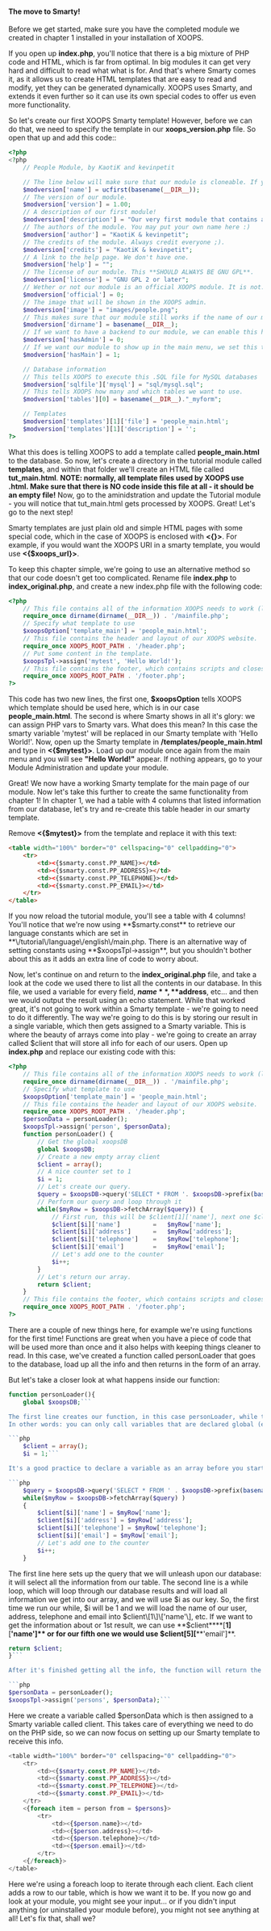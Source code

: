 #### The move to Smarty!

Before we get started, make sure you have the completed module we created in chapter 1 installed in your installation of XOOPS.

If you open up **index.php**, you'll notice that there is a big mixture of PHP code and HTML, which is far from optimal. In big modules it can get very hard and difficult to read what what is for. And that's where Smarty comes it, as it allows us to create HTML templates that are easy to read and modify, yet they can be generated dynamically. 
XOOPS uses Smarty, and extends it even further so it can use its own special codes to offer us even more functionality.

So let's create our first XOOPS Smarty template! However, before we can do that, we need to specify the template in our **xoops\_version.php** file. So open that up and add this code::

```php
<?php
<?php
    // People Module, by KaotiK and kevinpetit

    // The line below will make sure that our module is cloneable. If you change the name of the folder, it will still work.
    $modversion['name'] = ucfirst(basename(__DIR__));
    // The version of our module.
    $modversion['version'] = 1.00;
    // A description of our first module!
    $modversion['description'] = "Our very first module that contains a people database!";
    // The authors of the module. You may put your own name here :)
    $modversion['author'] = "KaotiK & kevinpetit";
    // The credits of the module. Always credit everyone ;).
    $modversion['credits'] = "KaotiK & kevinpetit";
    // A link to the help page. We don't have one.
    $modversion['help'] = "";
    // The license of our module. This **SHOULD ALWAYS BE GNU GPL**.
    $modversion['license'] = "GNU GPL 2 or later";
    // Wether or not our module is an official XOOPS module. It is not.
    $modversion['official'] = 0;
    // The image that will be shown in the XOOPS admin.
    $modversion['image'] = "images/people.png";
    // This makes sure that our module still works if the name of our module is changed.
    $modversion['dirname'] = basename(__DIR__);
    // If we want to have a backend to our module, we can enable this here.
    $modversion['hasAdmin'] = 0;
    // If we want our module to show up in the main menu, we set this to 1.
    $modversion['hasMain'] = 1;

    // Database information
    // This tells XOOPS to execute this .SQL file for MySQL databases
    $modversion['sqlfile']['mysql'] = "sql/mysql.sql";
    // This tells XOOPS how many and which tables we want to use.
    $modversion['tables'][0] = basename(__DIR__)."_myform";

    // Templates
    $modversion['templates'][1]['file'] = 'people_main.html';
    $modversion['templates'][1]['description'] = '';
?>
```

What this does is telling XOOPS to add a template called **people\_main.html** to the database. So now, let's create a directory in the tutorial module called **templates**, and within that folder we'll create an HTML file called **tut\_main.html**. 
**NOTE: normally, all template files used by XOOPS use .html. Make sure that there is NO code inside this file at all - it should be an empty file!**
Now, go to the aminidstration and update the Tutorial module - you will notice that tut\_main.html gets processed by XOOPS.
Great! Let's go to the next step!

Smarty templates are just plain old and simple HTML pages with some special code, which in the case of XOOPS is enclosed with **&lt;{}&gt;**. For example, if you would want the XOOPS URI in a smarty template, you would use **&lt;{$xoops\_url}&gt;**.

To keep this chapter simple, we're going to use an alternative method so that our code doesn't get too complicated. Rename file **index.php** to **index\_original.php**, and create a new index.php file with the following code:

```php
<?php
    // This file contains all of the information XOOPS needs to work (like the database information). It's the bootstrap of XOOPS, basicly.
    require_once dirname(dirname(__DIR__)) . '/mainfile.php';
    // Specify what template to use
    $xoopsOption['template_main'] = 'people_main.html';
    // This file contains the header and layout of our XOOPS website.
    require_once XOOPS_ROOT_PATH . '/header.php';
    // Put some content in the template.
    $xoopsTpl->assign('mytest', 'Hello World!');
    // This file contains the footer, which contains scripts and closes our layout.
    require_once XOOPS_ROOT_PATH . '/footer.php';
?>
```

This code has two new lines, the first one, **$xoopsOption** tells XOOPS which template should be used here, which is in our case **people\_main.html**.
The second is where Smarty shows in all it's glory: we can assign PHP vars to Smarty vars. What does this mean? In this case the smarty variable 'mytest' will be replaced in our Smarty template with 'Hello World!'.
Now, open up the Smarty template in **\/templates\/people\_main.html** and type in **&lt;{$mytest}&gt;**.
Load up our module once again from the main menu and you will see **"Hello World!"** appear.
If nothing appears, go to your Module Administration and update your module.

Great! We now have a working Smarty template for the main page of our module. Now let's take this further to create the same functionality from chapter 1!
In chapter 1, we had a table with 4 columns that listed information from our database, let's try and re-create this table header in our smarty template.

Remove **&lt;{$mytest}&gt;** from the template and replace it with this text:

```html
<table width="100%" border="0" cellspacing="0" cellpadding="0">
    <tr>
        <td><{$smarty.const.PP_NAME}></td>
        <td><{$smarty.const.PP_ADDRESS}></td>
        <td><{$smarty.const.PP_TELEPHONE}></td>
        <td><{$smarty.const.PP_EMAIL}></td>
    </tr>
</table>
```

If you now reload the tutorial module, you'll see a table with 4 columns! You'll notice that we're now using **$smarty.const** to retrieve our language constants which are set in **\/tutorial\/language\/english\/main.php. There is an alternative way of setting constants using **$xoopsTpl-&gt;assign\*\*, but you shouldn't bother about this as it adds an extra line of code to worry about.

Now, let's continue on and return to the **index\_original.php** file, and take a look at the code we used there to list all the contents in our database. 
In this file, we used a variable for every field, **$name**, **$address**, etc... and then we would output the result using an echo statement.
While that worked great, it's not going to work within a Smarty template - we're going to need to do it differently.
The way we're going to do this is by storing our result in a single variable, which then gets assigned to a Smarty variable. This is where the beauty of arrays come into play - we're going to create an array called $client that will store all info for each of our users.
Open up **index.php** and replace our existing code with this:

```php
<?php
    // This file contains all of the information XOOPS needs to work (like the database information). It's the bootstrap of XOOPS, basicly.
    require_once dirname(dirname(__DIR__)) . '/mainfile.php';
    // Specify what template to use
    $xoopsOption['template_main'] = 'people_main.html';
    // This file contains the header and layout of our XOOPS website.
    require_once XOOPS_ROOT_PATH . '/header.php';
    $personData = personLoader();
    $xoopsTpl->assign('person', $personData);
    function personLoader() {
        // Get the global xoopsDB
        global $xoopsDB;
        // Create a new empty array client
        $client = array();
        // A nice counter set to 1
        $i = 1;
        // Let's create our query.
        $query = $xoopsDB->query('SELECT * FROM '. $xoopsDB->prefix(basename(__DIR__).'_myform'));
        // Perform our query and loop through it
        while($myRow = $xoopsDB->fetchArray($query)) {
            // First run, this will be $client[1]['name'], next one $client[2]['name'], etc.
            $client[$i]['name']         =   $myRow['name'];
            $client[$i]['address']      =   $myRow['address'];
            $client[$i]['telephone']    =   $myRow['telephone'];
            $client[$i]['email']        =   $myRow['email'];
            // Let's add one to the counter
            $i++;
        }
        // Let's return our array.
        return $client;
    }
    // This file contains the footer, which contains scripts and closes our layout.
    require_once XOOPS_ROOT_PATH . '/footer.php';
?>
```

There are a couple of new things here, for example we're using functions for the first time! Functions are great when you have a piece of code that will be used more than once and it also helps with keeping things cleaner to read.
In this case, we've created a function called personLoader that goes to the database, load up all the info and then returns in the form of an array.

But let's take a closer look at what happens inside our function:

```php
function personLoader(){
    global $xoopsDB;```

The first line creates our function, in this case personLoader, while the second line declares $xoopsDB as a global. If you declare a variable such as $mytest on your page, you won't be able to call it from inside a function. You will need to declare it as global to access it from inside the function, which is the case.
In other words: you can only call variables that are declared global (everywhere) or are declared inside of the function.

```php
    $client = array();
    $i = 1;```

It's a good practice to declare a variable as an array before you start putting data into it. The second line, **$i**, is a helper that we're going to use later on. I'll explain what it is used for later on.

```php
    $query = $xoopsDB->query('SELECT * FROM ' . $xoopsDB->prefix(basename(__DIR__).'_myform'));
    while($myRow = $xoopsDB->fetchArray($query) )
    {
        $client[$i]['name'] = $myRow['name'];
        $client[$i]['address'] = $myRow['address'];
        $client[$i]['telephone'] = $myRow['telephone'];
        $client[$i]['email'] = $myRow['email'];
        // Let's add one to the counter
        $i++;
    }
```

The first line here sets up the query that we will unleash upon our database: it will select all the information from our table.
The second line is a while loop, which will loop through our database results and will load all information we get into our array, and we will use $i as our key.
So, the first time we run our while, $i will be 1 and we will load the name of our user, address, telephone and email into $client\[1\]\['name'\], etc.
If we want to get the information about or 1st result, we can use **$client****\[****1\]****\[****'name'\]** or for our fifth one we would use **$client****\[****5\]****\[****'email'\]**.

```php
return $client;
}```

After it's finished getting all the info, the function will return the array **$client**. You also need to place a closing bracket to close the function. Now back to our assign:

```php
$personData = personLoader();
$xoopsTpl->assign('persons', $personData);```
```

Here we create a variable called $personData which is then assigned to a Smarty variable called client. This takes care of everything we need to do on the PHP side, so we can now focus on setting up our Smarty template to receive this info.

```php
<table width="100%" border="0" cellspacing="0" cellpadding="0">
    <tr>
        <td><{$smarty.const.PP_NAME}></td>
        <td><{$smarty.const.PP_ADDRESS}></td>
        <td><{$smarty.const.PP_TELEPHONE}></td>
        <td><{$smarty.const.PP_EMAIL}></td>
    </tr>
    <{foreach item = person from = $persons}>
        <tr>
            <td><{$person.name}></td>
            <td><{$person.address}></td>
            <td><{$person.telephone}></td>
            <td><{$person.email}></td>
        </tr>
    <{/foreach}>
</table>
```

Here we're using a foreach loop to iterate through each client. Each client adds a row to our table, which is how we want it to be.
If you now go and look at your module, you might see your input... or if you didn't input anything \(or uninstalled your module before\), you might not see anything at all!
Let's fix that, shall we?

